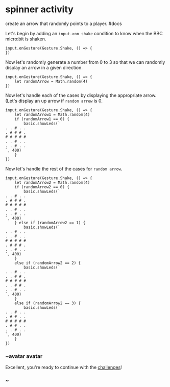 # spinner activity

create an arrow that randomly points to a player. #docs

Let's begin by adding an `input->on shake` condition to know when the BBC micro:bit is shaken.

```
input.onGesture(Gesture.Shake, () => {
})
```

Now let's randomly generate a number from 0 to 3 so that we can randomly display an arrow in a given direction.

```
input.onGesture(Gesture.Shake, () => {
    let randomArrow = Math.random(4)
})
```

Now let's handle each of the cases by displaying the appropriate arrow. (Let's display an up arrow if `random arrow` is 0.

```
input.onGesture(Gesture.Shake, () => {
    let randomArrow1 = Math.random(4)
    if (randomArrow1 == 0) {
        basic.showLeds(`
. . # . .
. # # # .
# # # # #
. . # . .
. . # . .
`, 400)
    }
})
```

Now let's handle the rest of the cases for `random arrow`.

```
input.onGesture(Gesture.Shake, () => {
    let randomArrow2 = Math.random(4)
    if (randomArrow2 == 0) {
        basic.showLeds(`
. . # . .
. # # # .
# # # # #
. . # . .
. . # . .
`, 400)
    } else if (randomArrow2 == 1) {
        basic.showLeds(`
. . # . .
. . # . .
# # # # #
. # # # .
. . # . .
`, 400)
    }
    else if (randomArrow2 == 2) {
        basic.showLeds(`
. . # . .
. . # # .
# # # # #
. . # # .
. . # . .
`, 400)
    }
    else if (randomArrow2 == 3) {
        basic.showLeds(`
. . # . .
. # # . .
# # # # #
. # # . .
. . # . .
`, 400)
    }
})
```

### ~avatar avatar

Excellent, you're ready to continue with the [challenges](/lessons/spinner/challenges)!

### ~

